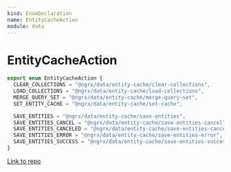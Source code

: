 ```yaml
---
kind: EnumDeclaration
name: EntityCacheAction
module: data
---
```


# EntityCacheAction

```ts
export enum EntityCacheAction {
  CLEAR_COLLECTIONS = "@ngrx/data/entity-cache/clear-collections",
  LOAD_COLLECTIONS = "@ngrx/data/entity-cache/load-collections",
  MERGE_QUERY_SET = "@ngrx/data/entity-cache/merge-query-set",
  SET_ENTITY_CACHE = "@ngrx/data/entity-cache/set-cache",

  SAVE_ENTITIES = "@ngrx/data/entity-cache/save-entities",
  SAVE_ENTITIES_CANCEL = "@ngrx/data/entity-cache/save-entities-cancel",
  SAVE_ENTITIES_CANCELED = "@ngrx/data/entity-cache/save-entities-canceled",
  SAVE_ENTITIES_ERROR = "@ngrx/data/entity-cache/save-entities-error",
  SAVE_ENTITIES_SUCCESS = "@ngrx/data/entity-cache/save-entities-success",
}
```

[Link to repo](https://github.com/ngrx/platform/blob/master/modules/data/src/actions/entity-cache-action.ts#L14-L25)

